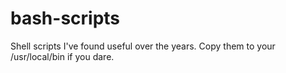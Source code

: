 # bash-scripts
Shell scripts I've found useful over the years. Copy them to your /usr/local/bin if you dare.
